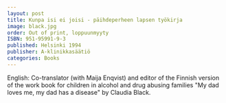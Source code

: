 ```yaml
---
layout: post
title: Kunpa isi ei joisi - päihdeperheen lapsen työkirja
image: black.jpg
order: Out of print, loppuunmyyty
ISBN: 951-95991-9-3
published: Helsinki 1994
publisher: A-klinikkasäätiö
categories: Books
---
```

English: Co-translator (with Maija Enqvist) and editor of the Finnish version of the work book for children in alcohol and drug abusing families "My dad loves me, my dad has a disease" by Claudia Black.
